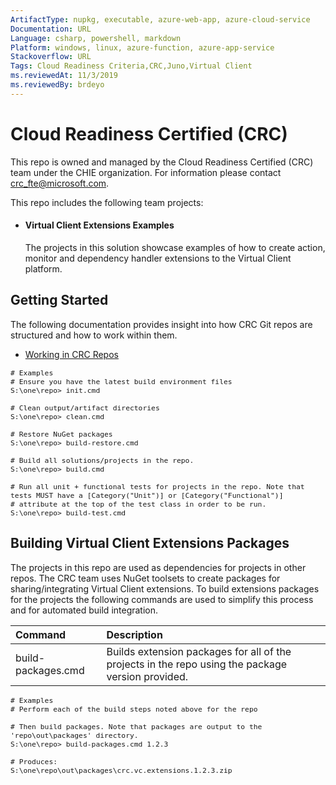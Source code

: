 ```yaml
---
ArtifactType: nupkg, executable, azure-web-app, azure-cloud-service
Documentation: URL
Language: csharp, powershell, markdown
Platform: windows, linux, azure-function, azure-app-service
Stackoverflow: URL
Tags: Cloud Readiness Criteria,CRC,Juno,Virtual Client
ms.reviewedAt: 11/3/2019
ms.reviewedBy: brdeyo
---
```


# Cloud Readiness Certified (CRC)
This repo is owned and managed by the Cloud Readiness Certified (CRC) team under the CHIE organization.
For information please contact [crc_fte@microsoft.com](mailto:crc_fte@microsoft.com).

This repo includes the following team projects:

* #### Virtual Client Extensions Examples
  The projects in this solution showcase examples of how to create action, monitor and dependency handler extensions to
  the Virtual Client platform.

## Getting Started
The following documentation provides insight into how CRC Git repos are structured and how to work within them.

* [Working in CRC Repos](https://msazure.visualstudio.com/One/_git/CSI-CRC-BuildEnv?path=%2FREADME.md&version=GBmaster&_a=preview)

<div style="font-size:10pt">

```
# Examples
# Ensure you have the latest build environment files
S:\one\repo> init.cmd

# Clean output/artifact directories
S:\one\repo> clean.cmd

# Restore NuGet packages
S:\one\repo> build-restore.cmd

# Build all solutions/projects in the repo.
S:\one\repo> build.cmd

# Run all unit + functional tests for projects in the repo. Note that tests MUST have a [Category("Unit")] or [Category("Functional")] 
# attribute at the top of the test class in order to be run.
S:\one\repo> build-test.cmd
```
</div>

## Building Virtual Client Extensions Packages
The projects in this repo are used as dependencies for projects in other repos. The CRC team uses NuGet toolsets to create packages 
for sharing/integrating Virtual Client extensions. To build extensions packages for the projects the following commands are used to 
simplify this process and for automated build integration.

| Command                                          | Description                       |
| :----------------------------------------------- | :-------------------------------- |
| build-packages.cmd                               | Builds extension packages for all of the projects in the repo using the package version provided. |

<div style="font-size:10pt">

```
# Examples
# Perform each of the build steps noted above for the repo

# Then build packages. Note that packages are output to the 'repo\out\packages' directory.
S:\one\repo> build-packages.cmd 1.2.3

# Produces:
S:\one\repo\out\packages\crc.vc.extensions.1.2.3.zip
```
</div>